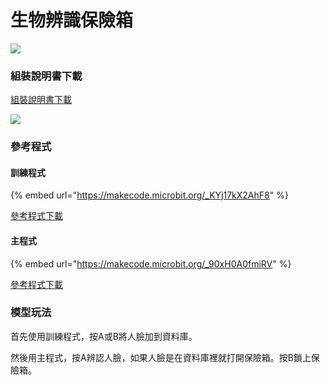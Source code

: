 # 生物辨識保險箱

![](https://kittenbothk.readthedocs.io/en/latest/\_images/extra\_safe\_render.png)

### 組裝說明書下載

[組裝說明書下載](https://drive.google.com/drive/folders/1vPB1nm2KgCbI8fHl\_VWVD3YiAxTgYQWc?usp=sharing)

![](https://kittenbothk.readthedocs.io/en/latest/\_images/extra\_safe\_wire.png)

### 參考程式

#### 訓練程式

{% embed url="https://makecode.microbit.org/_KYj17kX2AhF8" %}

[參考程式下載](https://makecode.microbit.org/\_KYj17kX2AhF8)

#### 主程式

{% embed url="https://makecode.microbit.org/_90xH0A0fmiRV" %}

[參考程式下載](https://makecode.microbit.org/\_90xH0A0fmiRV)

### 模型玩法

首先使用訓練程式，按A或B將人臉加到資料庫。

然後用主程式，按A辨認人臉，如果人臉是在資料庫裡就打開保險箱。按B鎖上保險箱。
